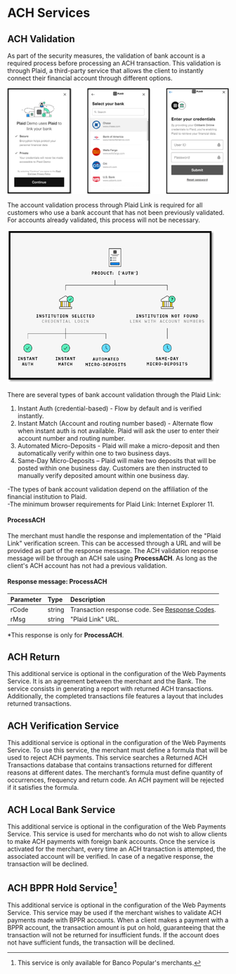 # ACH Services

## ACH Validation

As part of the security measures, the validation of bank account is a required process before processing an ACH transaction. This validation is through Plaid, a third-party service that allows the client to instantly connect their financial account through different options. 

![](images/screen_7.png)

The account validation process through Plaid Link is required for all customers who use a bank account that has not been previously validated. For accounts already validated, this process will not be necessary.

![](images/screen_2.png)

There are several types of bank account validation through the Plaid Link:

1. Instant Auth (credential-based) - Flow by default and is verified instantly.
2. Instant Match (Account and routing number based) - Alternate flow when instant auth is not available. Plaid will ask the user to enter their account number and routing number.
3. Automated Micro-Deposits - Plaid will make a micro-deposit and then automatically verify within one to two business days.
4. Same-Day Micro-Deposits – Plaid will make two deposits that will be posted within one business day. Customers are then instructed to manually verify deposited amount within one business day.


-The types of bank account validation depend on the affiliation of the financial institution to Plaid.
<br/>
-The minimum browser requirements for Plaid Link: Internet Explorer 11.

#### ProcessACH

The merchant must handle the response and implementation of the "Plaid Link" verification screen. This can be accessed through a URL and will be provided as part of the response message.
The ACH validation response message will be through an ACH sale using <b>ProcessACH</b>. As long as the client's ACH account has not had a previous validation.

#### Response message: ProcessACH

 | **Parameter** | **Type** | **Description** | 
 | :------------ | :------ | :-------------- | 
 | rCode | string | Transaction response code. See [Response Codes](../responseCodes). | 
 | rMsg | string | "Plaid Link" URL. | 

 *This response is only for <b>ProcessACH</b>.

## ACH Return

This additional service is optional in the configuration of the Web Payments Service. It is an agreement between the merchant and the Bank. The service consists in generating a report with returned ACH transactions. Additionally, the completed transactions file features a layout that includes returned transactions.

## ACH Verification Service

This additional service is optional in the configuration of the Web Payments Service. To use this service, the merchant must define a formula that will be used to reject ACH payments. This service searches a Returned ACH Transactions database that contains transactions returned for different reasons at different dates. The merchant’s formula must define quantity of occurrences, frequency and return code. An ACH payment will be rejected if it satisfies the formula.

## ACH Local Bank Service

This additional service is optional in the configuration of the Web Payments Service. This service is used for merchants who do not wish to allow clients to make ACH payments with foreign bank accounts. Once the service is activated for the merchant, every time an ACH transaction is attempted, the associated account will be verified. In case of a negative response, the transaction will be declined.

## ACH BPPR Hold Service[^1]

This additional service is optional in the configuration of the Web Payments Service. This service may be used if the merchant wishes to validate ACH payments made with BPPR accounts. When a client makes a payment with a BPPR account, the transaction amount is put on hold, guaranteeing that the transaction will not be returned for insufficient funds. If the account does not have sufficient funds, the transaction will be declined.

[^1]: This service is only available for Banco Popular's merchants.